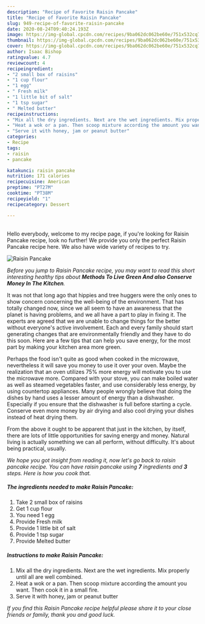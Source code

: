 ```yaml
---
description: "Recipe of Favorite Raisin Pancake"
title: "Recipe of Favorite Raisin Pancake"
slug: 949-recipe-of-favorite-raisin-pancake
date: 2020-08-24T09:40:24.193Z
image: https://img-global.cpcdn.com/recipes/9ba062dc062be60e/751x532cq70/raisin-pancake-recipe-main-photo.jpg
thumbnail: https://img-global.cpcdn.com/recipes/9ba062dc062be60e/751x532cq70/raisin-pancake-recipe-main-photo.jpg
cover: https://img-global.cpcdn.com/recipes/9ba062dc062be60e/751x532cq70/raisin-pancake-recipe-main-photo.jpg
author: Isaac Bishop
ratingvalue: 4.7
reviewcount: 4
recipeingredient:
- "2 small box of raisins"
- "1 cup flour"
- "1 egg"
- " Fresh milk"
- "1 little bit of salt"
- "1 tsp sugar"
- " Melted butter"
recipeinstructions:
- "Mix all the dry ingredients. Next are the wet ingredients. Mix properly until all are well combined."
- "Heat a wok or a pan. Then scoop mixture according the amount you want. Then cook it in a small fire."
- "Serve it with honey, jam or peanut butter"
categories:
- Recipe
tags:
- raisin
- pancake

katakunci: raisin pancake 
nutrition: 171 calories
recipecuisine: American
preptime: "PT27M"
cooktime: "PT38M"
recipeyield: "1"
recipecategory: Dessert

---
```

<br>
Hello everybody, welcome to my recipe page, if you're looking for Raisin Pancake recipe, look no further! We provide you only the perfect Raisin Pancake recipe here. We also have wide variety of recipes to try.
<br>


![Raisin Pancake](https://img-global.cpcdn.com/recipes/9ba062dc062be60e/751x532cq70/raisin-pancake-recipe-main-photo.jpg)

<i>Before you jump to Raisin Pancake recipe, you may want to read this short interesting healthy tips about 
<strong>Methods To Live Green And also Conserve Money In The Kitchen</strong>.</i>
</br>

It was not that long ago that hippies and tree huggers were the only ones to show concern concerning the well-being of the environment. That has totally changed now, since we all seem to have an awareness that the planet is having problems, and we all have a part to play in fixing it. The experts are agreed that we are unable to change things for the better without everyone's active involvement. Each and every family should start generating changes that are environmentally friendly and they have to do this soon. Here are a few tips that can help you save energy, for the most part by making your kitchen area more green.

Perhaps the food isn't quite as good when cooked in the microwave, nevertheless it will save you money to use it over your oven. Maybe the realization that an oven utilizes 75% more energy will motivate you to use the microwave more. Compared with your stove, you can make boiled water as well as steamed vegetables faster, and use considerably less energy, by using countertop appliances. Many people wrongly believe that doing the dishes by hand uses a lesser amount of energy than a dishwasher. Especially if you ensure that the dishwasher is full before starting a cycle. Conserve even more money by air drying and also cool drying your dishes instead of heat drying them.

From the above it ought to be apparent that just in the kitchen, by itself, there are lots of little opportunities for saving energy and money. Natural living is actually something we can all perform, without difficulty. It's about being practical, usually.


<i>We hope you got insight from reading it, now let's go back to raisin pancake recipe. You can have raisin pancake using <strong>7</strong> ingredients and <strong>3</strong> steps. Here is how you cook that.
</i>

##### The ingredients needed to make Raisin Pancake:

1. Take 2 small box of raisins
1. Get 1 cup flour
1. You need 1 egg
1. Provide  Fresh milk
1. Provide 1 little bit of salt
1. Provide 1 tsp sugar
1. Provide  Melted butter


##### Instructions to make Raisin Pancake:

1. Mix all the dry ingredients. Next are the wet ingredients. Mix properly until all are well combined.
1. Heat a wok or a pan. Then scoop mixture according the amount you want. Then cook it in a small fire.
1. Serve it with honey, jam or peanut butter


<i>If you find this Raisin Pancake recipe helpful please share it to your close friends or family, thank you and good luck.</i>
